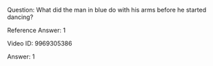 Question: What did the man in blue do with his arms before he started dancing?

Reference Answer: 1

Video ID: 9969305386

Answer: 1

